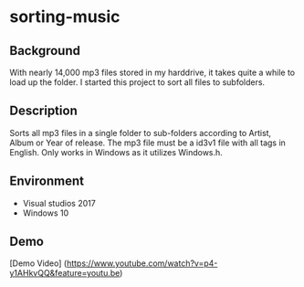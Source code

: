 # sorting-music

## Background
With nearly 14,000 mp3 files stored in my harddrive, it takes quite a while to load up the folder. I started this project to sort all files to subfolders. 

## Description
Sorts all mp3 files in a single folder to sub-folders according to Artist, Album or Year of release. The mp3 file must be a id3v1 file with all tags in English. Only works in Windows as it utilizes Windows.h.

## Environment
- Visual studios 2017
- Windows 10

## Demo
[Demo Video] (https://www.youtube.com/watch?v=p4-y1AHkvQQ&feature=youtu.be)

